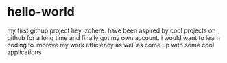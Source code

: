# hello-world
my first github project
hey, zqhere. have been aspired by cool projects on github for a long time and finally got my own account. 
i would want to learn coding to improve my work efficiency as well as come up with some cool applications 

